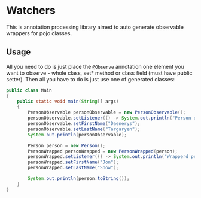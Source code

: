# Watchers
This is annotation processing library aimed to auto generate observable wrappers for pojo classes. 

## Usage
All you need to do is just place the `@Observe` annotation one element you want to observe - whole class, set* method
or class field (must have public setter). Then all you have to do is just use one of generated classes:

```java
public class Main
{
    public static void main(String[] args)
    {
        PersonObservable personObservable = new PersonObservable();
        personObservable.setListener(() -> System.out.println("Person data was changed"));
        personObservable.setFirstName("Daenerys");
        personObservable.setLastName("Targaryen");
        System.out.println(personObservable);

        Person person = new Person();
        PersonWrapped personWrapped = new PersonWrapped(person);
        personWrapped.setListener(() -> System.out.println("Wrapperd person object data changed"));
        personWrapped.setFirstName("Jon");
        personWrapped.setLastName("Snow");

        System.out.println(person.toString());
    }
}
```
